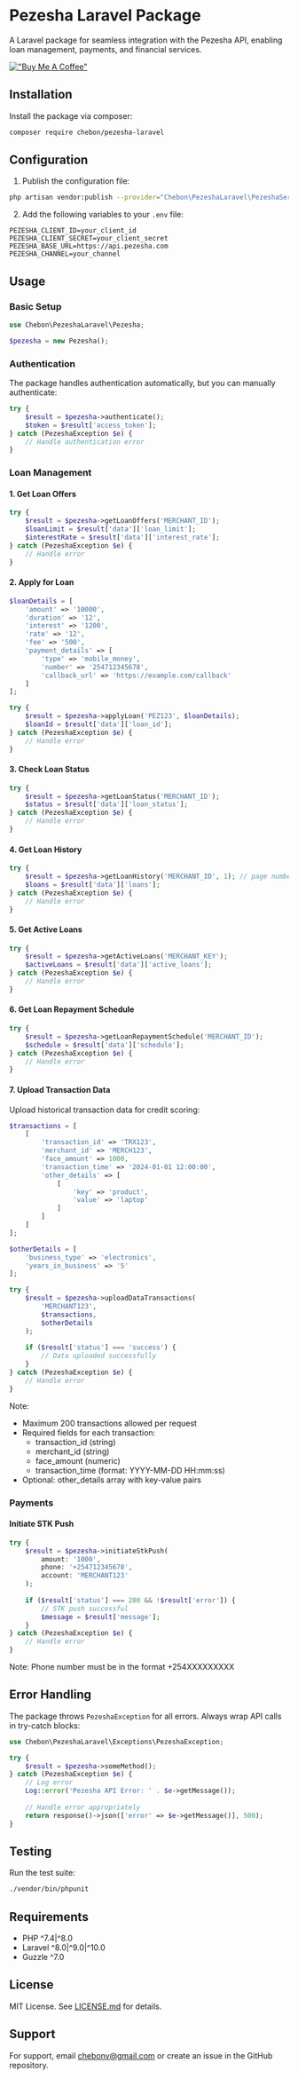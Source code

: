 # Pezesha Laravel Package

A Laravel package for seamless integration with the Pezesha API, enabling loan management, payments, and financial services.

[!["Buy Me A Coffee"](https://www.buymeacoffee.com/assets/img/custom_images/orange_img.png)](https://www.buymeacoffee.com/chebon)

## Installation

Install the package via composer:
```bash
composer require chebon/pezesha-laravel
```

## Configuration

1. Publish the configuration file:

```bash
php artisan vendor:publish --provider="Chebon\PezeshaLaravel\PezeshaServiceProvider"
```

2. Add the following variables to your `.env` file:

```env
PEZESHA_CLIENT_ID=your_client_id
PEZESHA_CLIENT_SECRET=your_client_secret
PEZESHA_BASE_URL=https://api.pezesha.com
PEZESHA_CHANNEL=your_channel
```

## Usage

### Basic Setup

```php
use Chebon\PezeshaLaravel\Pezesha;

$pezesha = new Pezesha();
```

### Authentication

The package handles authentication automatically, but you can manually authenticate:

```php
try {
    $result = $pezesha->authenticate();
    $token = $result['access_token'];
} catch (PezeshaException $e) {
    // Handle authentication error
}
```

### Loan Management

#### 1. Get Loan Offers

```php
try {
    $result = $pezesha->getLoanOffers('MERCHANT_ID');
    $loanLimit = $result['data']['loan_limit'];
    $interestRate = $result['data']['interest_rate'];
} catch (PezeshaException $e) {
    // Handle error
}
```

#### 2. Apply for Loan

```php
$loanDetails = [
    'amount' => '10000',
    'duration' => '12',
    'interest' => '1200',
    'rate' => '12',
    'fee' => '500',
    'payment_details' => [
        'type' => 'mobile_money',
        'number' => '254712345678',
        'callback_url' => 'https://example.com/callback'
    ]
];

try {
    $result = $pezesha->applyLoan('PEZ123', $loanDetails);
    $loanId = $result['data']['loan_id'];
} catch (PezeshaException $e) {
    // Handle error
}
```

#### 3. Check Loan Status

```php
try {
    $result = $pezesha->getLoanStatus('MERCHANT_ID');
    $status = $result['data']['loan_status'];
} catch (PezeshaException $e) {
    // Handle error
}
```

#### 4. Get Loan History

```php
try {
    $result = $pezesha->getLoanHistory('MERCHANT_ID', 1); // page number optional
    $loans = $result['data']['loans'];
} catch (PezeshaException $e) {
    // Handle error
}
```

#### 5. Get Active Loans

```php
try {
    $result = $pezesha->getActiveLoans('MERCHANT_KEY');
    $activeLoans = $result['data']['active_loans'];
} catch (PezeshaException $e) {
    // Handle error
}
```

#### 6. Get Loan Repayment Schedule

```php
try {
    $result = $pezesha->getLoanRepaymentSchedule('MERCHANT_ID');
    $schedule = $result['data']['schedule'];
} catch (PezeshaException $e) {
    // Handle error
}
```
#### 7. Upload Transaction Data

Upload historical transaction data for credit scoring:

```php
$transactions = [
    [
        'transaction_id' => 'TRX123',
        'merchant_id' => 'MERCH123',
        'face_amount' => 1000,
        'transaction_time' => '2024-01-01 12:00:00',
        'other_details' => [
            [
                'key' => 'product',
                'value' => 'laptop'
            ]
        ]
    ]
];

$otherDetails = [
    'business_type' => 'electronics',
    'years_in_business' => '5'
];

try {
    $result = $pezesha->uploadDataTransactions(
        'MERCHANT123',
        $transactions,
        $otherDetails
    );
    
    if ($result['status'] === 'success') {
        // Data uploaded successfully
    }
} catch (PezeshaException $e) {
    // Handle error
}
```

Note: 
- Maximum 200 transactions allowed per request
- Required fields for each transaction:
  - transaction_id (string)
  - merchant_id (string)
  - face_amount (numeric)
  - transaction_time (format: YYYY-MM-DD HH:mm:ss)
- Optional: other_details array with key-value pairs

### Payments

#### Initiate STK Push

```php
try {
    $result = $pezesha->initiateStkPush(
        amount: '1000',
        phone: '+254712345678',
        account: 'MERCHANT123'
    );
    
    if ($result['status'] === 200 && !$result['error']) {
        // STK push successful
        $message = $result['message'];
    }
} catch (PezeshaException $e) {
    // Handle error
}
```

Note: Phone number must be in the format +254XXXXXXXXX

## Error Handling

The package throws `PezeshaException` for all errors. Always wrap API calls in try-catch blocks:

```php
use Chebon\PezeshaLaravel\Exceptions\PezeshaException;

try {
    $result = $pezesha->someMethod();
} catch (PezeshaException $e) {
    // Log error
    Log::error('Pezesha API Error: ' . $e->getMessage());
    
    // Handle error appropriately
    return response()->json(['error' => $e->getMessage()], 500);
}
```

## Testing

Run the test suite:

```bash
./vendor/bin/phpunit
```
## Requirements

- PHP ^7.4|^8.0
- Laravel ^8.0|^9.0|^10.0
- Guzzle ^7.0

## License

MIT License. See [LICENSE.md](LICENSE.md) for details.

## Support

For support, email chebonv@gmail.com or create an issue in the GitHub repository.

